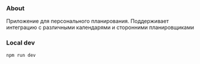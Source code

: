 ### About
Приложение для персонального планирования. Поддерживает интеграцию с различными календарями и сторонними планировщиками

### Local dev
```
npm run dev
```